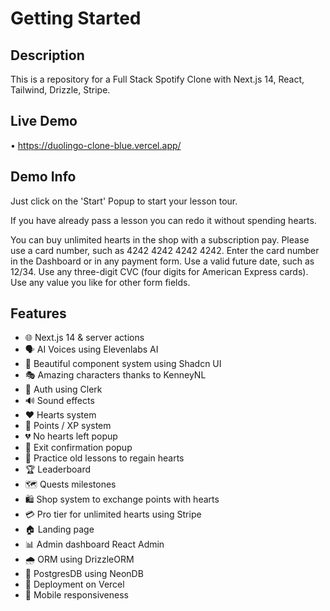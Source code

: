 # Getting Started

## Description
This is a repository for a Full Stack Spotify Clone with Next.js 14, React, Tailwind, Drizzle, Stripe.

## Live Demo
• https://duolingo-clone-blue.vercel.app/

## Demo Info
Just click on the 'Start' Popup to start your lesson tour.

If you have already pass a lesson you can redo it without spending hearts.

You can buy unlimited hearts in the shop with a subscription pay. Please use a card number, such as 4242 4242 4242 4242. Enter the card number in the Dashboard or in any payment form.
Use a valid future date, such as 12/34. Use any three-digit CVC (four digits for American Express cards). Use any value you like for other form fields.

## Features
- 🌐 Next.js 14 & server actions
- 🗣 AI Voices using Elevenlabs AI
- 🎨 Beautiful component system using Shadcn UI
- 🎭 Amazing characters thanks to KenneyNL
- 🔐 Auth using Clerk
- 🔊 Sound effects
- ❤️ Hearts system
- 🌟 Points / XP system
- 💔 No hearts left popup
- 🚪 Exit confirmation popup
- 🔄 Practice old lessons to regain hearts
- 🏆 Leaderboard
- 🗺 Quests milestones
- 🛍 Shop system to exchange points with hearts
- 💳 Pro tier for unlimited hearts using Stripe
- 🏠 Landing page
- 📊 Admin dashboard React Admin
- 🌧 ORM using DrizzleORM
- 💾 PostgresDB using NeonDB
- 🚀 Deployment on Vercel
- 📱 Mobile responsiveness
